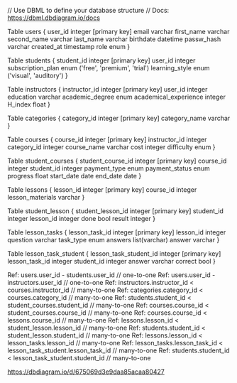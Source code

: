 // Use DBML to define your database structure
// Docs: https://dbml.dbdiagram.io/docs


Table users {
  user_id integer [primary key]
  email varchar
  first_name varchar
  second_name varchar
  last_name varchar
  birthdate datetime
  passw_hash varchar
  created_at timestamp
  role enum
}

Table students {
  student_id integer [primary key]
  user_id integer 
  subscription_plan enum ('free', 'premium', 'trial')
  learning_style enum ('visual', 'auditory')
}

Table instructors {
  instructor_id integer [primary key]
  user_id integer
  education varchar
  academic_degree enum
  academical_experience integer
  H_index float
}

Table categories {
  category_id integer [primary key]
  category_name varchar
}


Table courses {
  course_id integer [primary key]
  instructor_id integer
  category_id integer
  course_name varchar
  cost integer
  difficulty enum
}

Table student_courses {
  student_course_id integer [primary key]
  course_id integer
  student_id integer
  payment_type enum
  payment_status enum
  progress float
  start_date date
  end_date date
}

Table lessons {
  lesson_id integer [primary key]
  course_id integer 
  lesson_materials varchar
}

Table student_lesson {
  student_lesson_id integer [primary key]
  student_id integer 
  lesson_id integer 
  done bool
  result integer
}

Table lesson_tasks {
  lesson_task_id integer [primary key]
  lesson_id integer 
  question varchar
  task_type enum
  answers list(varchar)
  answer varchar
}

Table lesson_task_student {
  lesson_task_student_id integer [primary key]
  lesson_task_id integer 
  student_id integer 
  answer varchar
  correct bool
}


Ref: users.user_id - students.user_id // one-to-one
Ref: users.user_id - instructors.user_id // one-to-one
Ref: instructors.instructor_id < courses.instructor_id // many-to-one
Ref: categories.category_id < courses.category_id // many-to-one
Ref: students.student_id < student_courses.student_id // many-to-one
Ref: courses.course_id < student_courses.course_id // many-to-one
Ref: courses.course_id < lessons.course_id // many-to-one
Ref: lessons.lesson_id < student_lesson.lesson_id // many-to-one
Ref: students.student_id < student_lesson.student_id // many-to-one
Ref: lessons.lesson_id < lesson_tasks.lesson_id // many-to-one
Ref: lesson_tasks.lesson_task_id < lesson_task_student.lesson_task_id // many-to-one
Ref: students.student_id < lesson_task_student.student_id // many-to-one



https://dbdiagram.io/d/675069d3e9daa85acaa80427